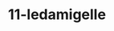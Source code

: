 ---
title: 11-ledamigelle
image: 11-ledamigelle.jpg
brand: Le-damigelle-di-Caroline-M
layout: vestito
---